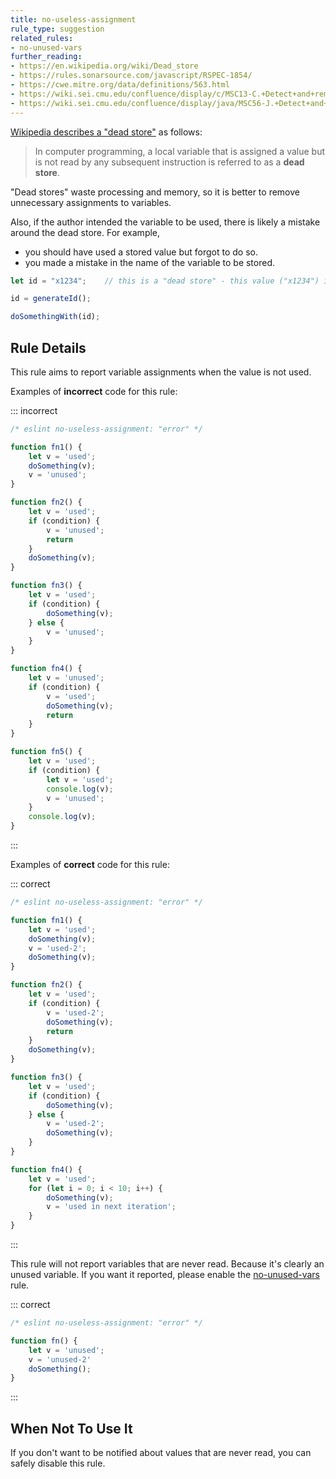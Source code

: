 ```yaml
---
title: no-useless-assignment
rule_type: suggestion
related_rules:
- no-unused-vars
further_reading:
- https://en.wikipedia.org/wiki/Dead_store
- https://rules.sonarsource.com/javascript/RSPEC-1854/
- https://cwe.mitre.org/data/definitions/563.html
- https://wiki.sei.cmu.edu/confluence/display/c/MSC13-C.+Detect+and+remove+unused+values
- https://wiki.sei.cmu.edu/confluence/display/java/MSC56-J.+Detect+and+remove+superfluous+code+and+values
---
```



[Wikipedia describes a "dead store"](https://en.wikipedia.org/wiki/Dead_store) as follows:

> In computer programming, a local variable that is assigned a value but is not read by any subsequent instruction is referred to as a **dead store**.

"Dead stores" waste processing and memory, so it is better to remove unnecessary assignments to variables.

Also, if the author intended the variable to be used, there is likely a mistake around the dead store.
For example,

* you should have used a stored value but forgot to do so.
* you made a mistake in the name of the variable to be stored.

```js
let id = "x1234";    // this is a "dead store" - this value ("x1234") is never read

id = generateId();

doSomethingWith(id);
```

## Rule Details

This rule aims to report variable assignments when the value is not used.

Examples of **incorrect** code for this rule:

::: incorrect

```js
/* eslint no-useless-assignment: "error" */

function fn1() {
    let v = 'used';
    doSomething(v);
    v = 'unused';
}

function fn2() {
    let v = 'used';
    if (condition) {
        v = 'unused';
        return
    }
    doSomething(v);
}

function fn3() {
    let v = 'used';
    if (condition) {
        doSomething(v);
    } else {
        v = 'unused';
    }
}

function fn4() {
    let v = 'unused';
    if (condition) {
        v = 'used';
        doSomething(v);
        return
    }
}

function fn5() {
    let v = 'used';
    if (condition) {
        let v = 'used';
        console.log(v);
        v = 'unused';
    }
    console.log(v);
}
```

:::

Examples of **correct** code for this rule:

::: correct

```js
/* eslint no-useless-assignment: "error" */

function fn1() {
    let v = 'used';
    doSomething(v);
    v = 'used-2';
    doSomething(v);
}

function fn2() {
    let v = 'used';
    if (condition) {
        v = 'used-2';
        doSomething(v);
        return
    }
    doSomething(v);
}

function fn3() {
    let v = 'used';
    if (condition) {
        doSomething(v);
    } else {
        v = 'used-2';
        doSomething(v);
    }
}

function fn4() {
    let v = 'used';
    for (let i = 0; i < 10; i++) {
        doSomething(v);
        v = 'used in next iteration';
    }
}
```

:::

This rule will not report variables that are never read.
Because it's clearly an unused variable. If you want it reported, please enable the [no-unused-vars](./no-unused-vars) rule.

::: correct

```js
/* eslint no-useless-assignment: "error" */

function fn() {
    let v = 'unused';
    v = 'unused-2'
    doSomething();
}
```

:::

## When Not To Use It

If you don't want to be notified about values that are never read, you can safely disable this rule.
